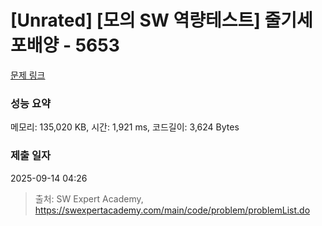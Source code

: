 # [Unrated] [모의 SW 역량테스트] 줄기세포배양 - 5653 

[문제 링크](https://swexpertacademy.com/main/code/problem/problemDetail.do?contestProbId=AWXRJ8EKe48DFAUo) 

### 성능 요약

메모리: 135,020 KB, 시간: 1,921 ms, 코드길이: 3,624 Bytes

### 제출 일자

2025-09-14 04:26



> 출처: SW Expert Academy, https://swexpertacademy.com/main/code/problem/problemList.do